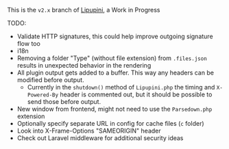 This is the `v2.x` branch of [Lipupini](https://github.com/instalution/lipupini), a Work in Progress

TODO:

- Validate HTTP signatures, this could help improve outgoing signature flow too
- i18n
- Removing a folder "Type" (without file extension) from `.files.json` results in unexpected behavior in the rendering
- All plugin output gets added to a buffer. This way any headers can be modified before output.
    - Currently in the `shutdown()` method of `Lipupini.php` the timing and `X-Powered-By` header is commented out, but it should be possible to send those before output.
- New window from frontend, might not need to use the `Parsedown.php` extension
- Optionally specify separate URL in config for cache files (`c` folder)
- Look into X-Frame-Options "SAMEORIGIN" header
- Check out Laravel middleware for additional security ideas
